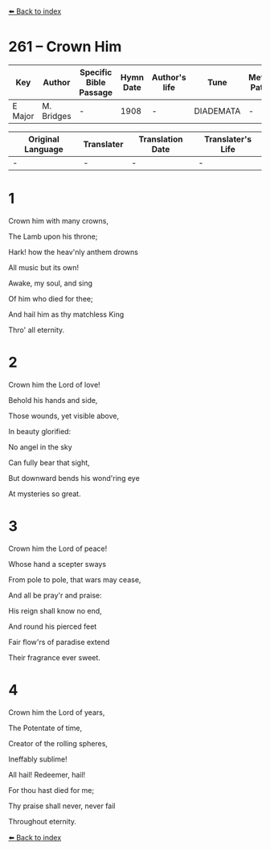 [⬅️ Back to index](../README.md)

# 261 – Crown Him

Key | Author   | Specific Bible Passage     |Hymn Date |Author's life |Tune |Metrical Pattern   |Composer/Source
-- | --------- | ---------------------------|----------|--------------|-----|-------------------|-------------  
E Major |M. Bridges |- |1908 |- |DIADEMATA |- |G. J. Elvey

Original Language | Translater | Translation Date   | Translater's Life  
----------------- | --------- | --------------------|-------------     
\- |- |- |-




# 1

Crown him with many crowns,

The Lamb upon his throne;

Hark!  how the heav'nly anthem drowns

All music but its own!

Awake, my soul, and sing

Of him who died for thee;

And hail him as thy matchless King

Thro' all eternity.



# 2

Crown him the Lord of love!

Behold his hands and side,

Those wounds, yet visible above,

In beauty glorified:

No angel in the sky

Can fully bear that sight,

But downward bends his wond'ring eye

At mysteries so great.



# 3

Crown him the Lord of peace!

Whose hand a scepter sways

From pole to pole, that wars may cease,

And all be pray'r and praise:

His reign shall know no end,

And round his pierced feet

Fair flow'rs of paradise extend

Their fragrance ever sweet.



# 4

Crown him the Lord of years,

The Potentate of time,

Creator of the rolling spheres,

Ineffably sublime!

All hail!  Redeemer, hail!

For thou hast died for me;

Thy praise shall never, never fail

Throughout eternity.

[⬅️ Back to index](../README.md)

